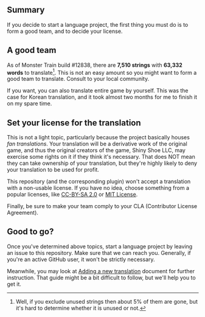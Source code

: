 ## Summary

If you decide to start a language project, the first thing you must do is to form a good team, and to decide your license.

## A good team

As of Monster Train build #12838, there are **7,510 strings** with **63,332 words** to translate[^*]. This is not an easy amount so you might want to form a good team to translate. Consult to your local community.

[^*]: Well, if you exclude unused strings then about 5% of them are gone, but it's hard to determine whether it is unused or not.

If you want, you can also translate entire game by yourself. This was the case for Korean translation, and it took almost two months for me to finish it on my spare time.

## Set your license for the translation

This is not a light topic, particularly because the project basically houses *fan translations*. Your translation will be a derivative work of the original game, and thus the original creators of the game, Shiny Shoe LLC, may exercise some rights on it if they think it's necessary. That does NOT mean they can take ownership of your translation, but they're highly likely to deny your translation to be used for profit.

This repository (and the corresponding plugin) won't accept a translation with a non-usable license. If you have no idea, choose something from a popular licenses, like [CC-BY-SA 2.0](https://creativecommons.org/licenses/by-sa/2.0/) or [MIT License](https://opensource.org/licenses/MIT).

Finally, be sure to make your team comply to your CLA (Contributor License Agreement).

## Good to go?

Once you've determined above topics, start a language project by leaving an issue to this repository. Make sure that we can reach you. Generally, if you're an active GitHub user, it won't be strictly necessary.

Meanwhile, you may look at [Adding a new translation](Adding_a_new_translation.md) document for further instruction. That guide might be a bit difficult to follow, but we'll help you to get it.

